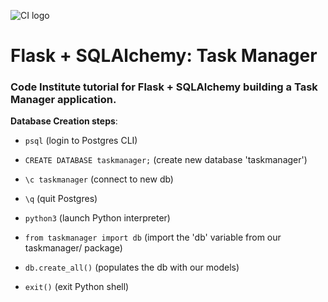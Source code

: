 ![CI logo](https://codeinstitute.s3.amazonaws.com/fullstack/ci_logo_small.png)

# Flask + SQLAlchemy: Task Manager

### Code Institute tutorial for Flask + SQLAlchemy building a Task Manager application.

**Database Creation steps**:

- `psql` (login to Postgres CLI)
- `CREATE DATABASE taskmanager;` (create new database 'taskmanager')
- `\c taskmanager` (connect to new db)
- `\q` (quit Postgres)

- `python3` (launch Python interpreter)
- `from taskmanager import db` (import the 'db' variable from our taskmanager/ package)
- `db.create_all()` (populates the db with our models)
- `exit()` (exit Python shell)
